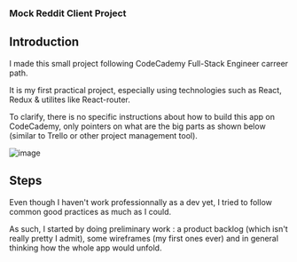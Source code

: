 ### Mock Reddit Client Project 

## Introduction

I made this small project following CodeCademy Full-Stack Engineer carreer path. 

It is my first practical project, especially using technologies such as React, Redux & utilites like React-router.

To clarify, there is no specific instructions about how to build this app on CodeCademy, only pointers on what are the big parts as shown below (similar to Trello or other project management tool).

![image](https://github.com/YannickSendrey/MockRedditClient/assets/114011600/6d234a33-62cf-4a7f-b72a-b77938c01341)

## Steps 

Even though I haven't work professionnally as a dev yet, I tried to follow common good practices as much as I could. 

As such, I started by doing preliminary work :  a product backlog (which isn't really pretty I admit), some wireframes (my first ones ever) and in general thinking how the whole app would unfold.





